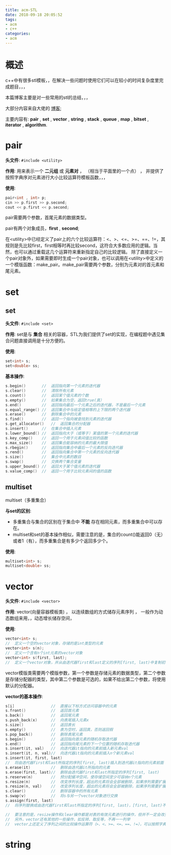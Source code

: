 ```yaml
---
title: acm-STL
date: 2018-09-18 20:05:52
tags:
- acm
- c++
categories:
- acm
---
```


# 概述

c++中有很多stl模板，，在解决一些问题时使用它们可以在较小的时间复杂度里完成题目，，，

本篇博客主要是对一些常用的stl的总结，，，

大部分内容来自大佬的
[博客](https://blog.csdn.net/f_zyj/article/details/51594851);


主要内容有: **pair** , **set** , **vector** , **string** , **stack** , **queue** , **map** , **bitset** , **iterator** , **algorithm**.

<!-- more -->

# pair

**头文件**: ```#include <utility>```

**作用**: 用来表示一个 **二元组** 或 **元素对** ， （相当于平面里的一个点） ， 并提供了按照字典序对元素进行大小比较运算符模板函数，，，

**使用**: 

```cpp
pair<int , int> p;
cin >> p.first >> p.second;
cout << p.first << p.second;
```

pair需要两个参数，首尾元素的数据类型。

pair有两个对象成员，**first** , **second**;

在\<utility>中已经定义了pair上的六个比较运算符：<、>、<=、>=、==、!=，其规则是先比较first，first相等时再比较second，这符合大多数应用的逻辑。当然，也可以通过重载这几个运算符来重新指定自己的比较逻辑。 
除了直接定义一个pair对象外，如果需要即时生成一个pair对象，也可以调用在\<utility>中定义的一个模版函数：make_pair。make_pair需要两个参数，分别为元素对的首元素和尾元素。

# set

## set

**头文件**: ```#include <set>```

**作用**: set是与 **集合** 相关的容器，STL为我们提供了set的实现，在编程题中遇见集合问题直接调用是十分方便的。

**使用**: 

```cpp
set<int> s;
set<double> ss;
```
**基本操作**:

```cpp
s.begin()       //  返回指向第一个元素的迭代器
s.clear()       //  清除所有元素
s.count()       //  返回某个值元素的个数
s.empty()       //  如果集合为空，返回true(真）
s.end()         //  返回指向最后一个元素之后的迭代器，不是最后一个元素
s.equal_range() //  返回集合中与给定值相等的上下限的两个迭代器
s.erase()       //  删除集合中的元素
s.find()        //  返回一个指向被查找到元素的迭代器
s.get_allocator()   //  返回集合的分配器
s.insert()      //  在集合中插入元素
s.lower_bound() //  返回指向大于（或等于）某值的第一个元素的迭代器
s.key_comp()    //  返回一个用于元素间值比较的函数
s.max_size()    //  返回集合能容纳的元素的最大限值
s.rbegin()      //  返回指向集合中最后一个元素的反向迭代器
s.rend()        //  返回指向集合中第一个元素的反向迭代器
s.size()        //  集合中元素的数目
s.swap()        //  交换两个集合变量
s.upper_bound() //  返回大于某个值元素的迭代器
s.value_comp()  //  返回一个用于比较元素间的值的函数
```

## multiset

multiset（多重集合）

**与set的区别**: 
+ 多重集合与集合的区别在于集合中 **不能** 存在相同元素，而多重集合中可以存在。
+ multiset和set的基本操作相似，需要注意的是，集合的count()能返回0（无）或者1（有），而多重集合是有多少个返回多少个。

**使用**:

```cpp
multiset<int> s;
multiset<double> ss;
```

# vector

**头文件**:  ```#include <vector>```

**作用**: vector(向量容器模板类) ， 以连续数组的方式储存元素序列 ， 一般作为动态数组来用，，动态增长储存空间，

**使用**:

```cpp
vector<int> s;      
//  定义一个空的vector对象，存储的是int类型的元素
vector<int> s(n);   
//  定义一个含有n个int元素的vector对象
vector<int> s(first, last); 
//  定义一个vector对象，并从由迭代器first和last定义的序列[first, last)中复制初值
```
vector模版类需要两个模版参数，第一个参数是存储元素的数据类型，第二个参数是存储分配器的类型，其中第二个参数是可选的，如果不给出第二个参数，将使用默认的分配器。

**vector的基本操作**:

```cpp
s[i]                //  直接以下标方式访问容器中的元素
s.front()           //  返回首元素
s.back()            //  返回尾元素
s.push_back(x)      //  向表尾插入元素x
s.size()            //  返回表长
s.empty()           //  表为空时，返回真，否则返回假
s.pop_back()        //  删除表尾元素
s.begin()           //  返回指向首元素的随机存取迭代器
s.end()             //  返回指向尾元素的下一个位置的随机存取迭代器
s.insert(it, val)   //  向迭代器it指向的元素前插入新元素val
s.insert(it, n, val)//  向迭代器it指向的元素前插入n个新元素val
s.insert(it, first, last)   
//  将由迭代器first和last所指定的序列[first, last)插入到迭代器it指向的元素前面
s.erase(it)         //  删除由迭代器it所指向的元素
s.erase(first, last)//  删除由迭代器first和last所指定的序列[first, last)
s.reserve(n)        //  预分配缓冲空间，使存储空间至少可容纳n个元素
s.resize(n)         //  改变序列长度，超出的元素将会全部被删除，如果序列需要扩展（原空间小于n），元素默认值将填满扩展出的空间
s.resize(n, val)    //  改变序列长度，超出的元素将会全部被删除，如果序列需要扩展（原空间小于n），val将填满扩展出的空间
s.clear()           //  删除容器中的所有元素
s.swap(v)           //  将s与另一个vector对象进行交换
s.assign(first, last)
//  将序列替换成由迭代器first和last所指定的序列[first, last)，[first, last)不能是原序列中的一部分

//  要注意的是，resize操作和clear操作都是对表的有效元素进行的操作，但并不一定会改变缓冲空间的大小
//  另外，vector还有其他的一些操作，如反转、取反等，不再一一列举
//  vector上还定义了序列之间的比较操作运算符（>、<、>=、<=、==、!=），可以按照字典序比较两个序列。
```
# string
